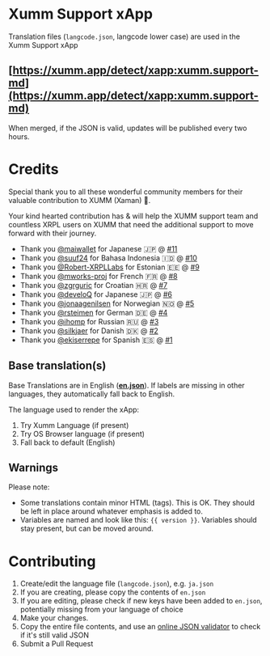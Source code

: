 # Xumm Support xApp

Translation files (`langcode.json`, langcode lower case) are used in the Xumm Support xApp

## [https://xumm.app/detect/xapp:xumm.support-md](https://xumm.app/detect/xapp:xumm.support-md)

When merged, if the JSON is valid, updates will be published every two hours.

# Credits

Special thank you to all these wonderful community members for their valuable contribution to XUMM (Xaman) 💝.

Your kind hearted contribution has & will help the XUMM support team and countless XRPL users on XUMM that need the additional support to move forward with their journey.

- Thank you [@maiwallet](https://github.com/maiwallet) for Japanese 🇯🇵 @ [#11](https://github.com/XRPL-Labs/Misc-Translations/pull/11)
- Thank you [@suuf24](https://github.com/suuf24) for Bahasa Indonesia 🇮🇩 @ [#10](https://github.com/XRPL-Labs/Misc-Translations/pull/10)
- Thank you [@Robert-XRPLLabs](https://github.com/Robert-XRPLLabs) for Estonian 🇪🇪 @ [#9](https://github.com/XRPL-Labs/Misc-Translations/pull/9)
- Thank you [@mworks-proj](https://github.com/mworks-proj) for French 🇫🇷 @ [#8](https://github.com/XRPL-Labs/Misc-Translations/pull/8)
- Thank you [@zgrguric](https://github.com/zgrguric) for Croatian 🇭🇷 @ [#7](https://github.com/XRPL-Labs/Misc-Translations/pull/7)
- Thank you [@develoQ](https://github.com/develoQ) for Japanese 🇯🇵 @ [#6](https://github.com/XRPL-Labs/Misc-Translations/pull/6)
- Thank you [@jonaagenilsen](https://github.com/jonaagenilsen) for Norwegian 🇳🇴 @ [#5](https://github.com/XRPL-Labs/Misc-Translations/pull/5)
- Thank you [@rsteimen](https://github.com/rsteimen) for German 🇩🇪 @ [#4](https://github.com/XRPL-Labs/Misc-Translations/pull/4)
- Thank you [@ihomp](https://github.com/ihomp) for Russian 🇷🇺 @ [#3](https://github.com/XRPL-Labs/Misc-Translations/pull/3)
- Thank you [@silkjaer](https://github.com/silkjaer) for Danish 🇩🇰 @ [#2](https://github.com/XRPL-Labs/Misc-Translations/pull/2)
- Thank you [@ekiserrepe](https://github.com/Ekiserrepe) for Spanish 🇪🇸 @ [#1](https://github.com/XRPL-Labs/Misc-Translations/pull/1)

## Base translation(s)

Base Translations are in English (**[en.json](https://github.com/XRPL-Labs/Misc-Translations/blob/main/Support-xApp-Monkdesk/en.json)**). If labels are missing in other languages, they automatically fall back to English.

The language used to render the xApp:

1. Try Xumm Language (if present)
2. Try OS Browser language (if present)
3. Fall back to default (English)

## Warnings

Please note:

- Some translations contain minor HTML (tags). This is OK. They should be left in place around whatever emphasis is added to.
- Variables are named and look like this: `{{ version }}`. Variables should stay present, but can be moved around.

# Contributing

1. Create/edit the language file (`langcode.json`), e.g. `ja.json`
2. If you are creating, please copy the contents of `en.json`
3. If you are editing, please check if new keys have been added to `en.json`, potentially missing from your language of choice
4. Make your changes.
5. Copy the entire file contents, and use an [online JSON validator](https://jsonlint.com/) to check if it's still valid JSON
6. Submit a Pull Request
